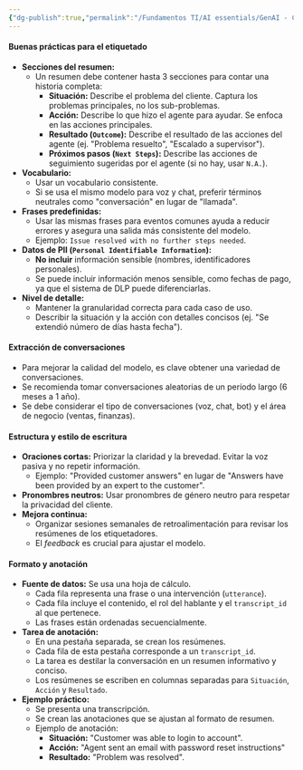 ```yaml
---
{"dg-publish":true,"permalink":"/Fundamentos TI/AI essentials/GenAI - CCAI/Improve Agent Productivity using LLMs/Agent Summarization (Custom)/03 Data Labelling/"}
---
```


#### **Buenas prácticas para el etiquetado**

- **Secciones del resumen:**
    - Un resumen debe contener hasta 3 secciones para contar una historia completa:
        - **Situación:** Describe el problema del cliente. Captura los problemas principales, no los sub-problemas.
        - **Acción:** Describe lo que hizo el agente para ayudar. Se enfoca en las acciones principales.
        - **Resultado (`Outcome`):** Describe el resultado de las acciones del agente (ej. "Problema resuelto", "Escalado a supervisor").
        - **Próximos pasos (`Next Steps`):** Describe las acciones de seguimiento sugeridas por el agente (si no hay, usar `N.A.`).
- **Vocabulario:**
    - Usar un vocabulario consistente.
    - Si se usa el mismo modelo para voz y chat, preferir términos neutrales como "conversación" en lugar de "llamada".
- **Frases predefinidas:**
    - Usar las mismas frases para eventos comunes ayuda a reducir errores y asegura una salida más consistente del modelo.
    - Ejemplo: `Issue resolved with no further steps needed`.
- **Datos de PII (`Personal Identifiable Information`):**
    - **No incluir** información sensible (nombres, identificadores personales).
    - Se puede incluir información menos sensible, como fechas de pago, ya que el sistema de DLP puede diferenciarlas.
- **Nivel de detalle:**
    - Mantener la granularidad correcta para cada caso de uso.
    - Describir la situación y la acción con detalles concisos (ej. "Se extendió número de días hasta fecha").

#### **Extracción de conversaciones**

- Para mejorar la calidad del modelo, es clave obtener una variedad de conversaciones.
- Se recomienda tomar conversaciones aleatorias de un período largo (6 meses a 1 año).
- Se debe considerar el tipo de conversaciones (voz, chat, bot) y el área de negocio (ventas, finanzas).

#### **Estructura y estilo de escritura**

- **Oraciones cortas:** Priorizar la claridad y la brevedad. Evitar la voz pasiva y no repetir información.
    - Ejemplo: "Provided customer answers" en lugar de "Answers have been provided by an expert to the customer".
- **Pronombres neutros:** Usar pronombres de género neutro para respetar la privacidad del cliente.
- **Mejora continua:**
    - Organizar sesiones semanales de retroalimentación para revisar los resúmenes de los etiquetadores.
    - El _feedback_ es crucial para ajustar el modelo.

#### **Formato y anotación**

- **Fuente de datos:** Se usa una hoja de cálculo.
    - Cada fila representa una frase o una intervención (`utterance`).
    - Cada fila incluye el contenido, el rol del hablante y el `transcript_id` al que pertenece.
    - Las frases están ordenadas secuencialmente.
- **Tarea de anotación:**
    - En una pestaña separada, se crean los resúmenes.
    - Cada fila de esta pestaña corresponde a un `transcript_id`.
    - La tarea es destilar la conversación en un resumen informativo y conciso.
    - Los resúmenes se escriben en columnas separadas para `Situación`, `Acción` y `Resultado`.
- **Ejemplo práctico:**
    - Se presenta una transcripción.
    - Se crean las anotaciones que se ajustan al formato de resumen.
    - Ejemplo de anotación:
        - **Situación:** "Customer was able to login to account".
        - **Acción:** "Agent sent an email with password reset instructions"
        - **Resultado:** "Problem was resolved".


